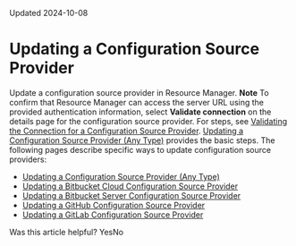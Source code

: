 Updated 2024-10-08
# Updating a Configuration Source Provider
Update a configuration source provider in Resource Manager.
**Note** To confirm that Resource Manager can access the server URL using the provided authentication information, select **Validate connection** on the details page for the configuration source provider. For steps, see [Validating the Connection for a Configuration Source Provider](https://docs.oracle.com/en-us/iaas/Content/ResourceManager/Tasks/validate-connection-csp.htm#top "Confirm that Resource Manager can access a configuration source provider's server URL with the provided authentication information. You can validate a connection by using the Console only.").
[Updating a Configuration Source Provider (Any Type)](https://docs.oracle.com/en-us/iaas/Content/ResourceManager/Tasks/update-csp-basic.htm#top "Update a configuration source provider in Resource Manager.") provides the basic steps. The following pages describe specific ways to update configuration source providers:
  * [Updating a Configuration Source Provider (Any Type)](https://docs.oracle.com/en-us/iaas/Content/ResourceManager/Tasks/update-csp-basic.htm#top "Update a configuration source provider in Resource Manager.")
  * [Updating a Bitbucket Cloud Configuration Source Provider](https://docs.oracle.com/en-us/iaas/Content/ResourceManager/Tasks/update-csp-bb-cloud.htm#top "Update a Bitbucket Cloud configuration source provider in Resource Manager.")
  * [Updating a Bitbucket Server Configuration Source Provider](https://docs.oracle.com/en-us/iaas/Content/ResourceManager/Tasks/update-csp-bb-server.htm#top "Update a Bitbucket Server configuration source provider in Resource Manager.")
  * [Updating a GitHub Configuration Source Provider](https://docs.oracle.com/en-us/iaas/Content/ResourceManager/Tasks/update-csp-github.htm#top "Update a GitHub configuration source provider in Resource Manager.")
  * [Updating a GitLab Configuration Source Provider](https://docs.oracle.com/en-us/iaas/Content/ResourceManager/Tasks/update-csp-gitlab.htm#top "Update a GitLab configuration source provider in Resource Manager.")


Was this article helpful?
YesNo

